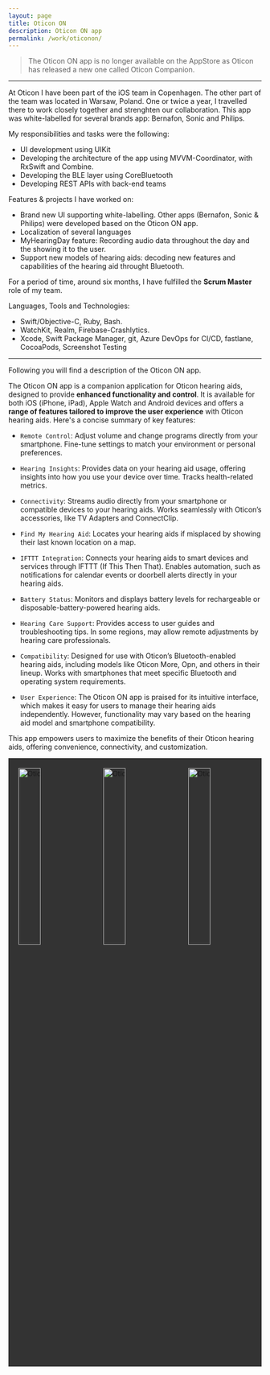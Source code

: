 ```yaml
---
layout: page
title: Oticon ON
description: Oticon ON app
permalink: /work/oticonon/
---
```


<link rel="stylesheet" href="/assets/css/styles.css">

<style type="text/css">
div.scroll-container {
  background-color: #333;
  overflow: auto;
  white-space: nowrap;
  padding: 10px;
}
div.scroll-container img {
  padding: 10px;
}
img {
  width: 30%;
  height: 30%;
}
</style>

> The Oticon ON app is no longer available on the AppStore as Oticon has released a new one called Oticon Companion.

---

At Oticon I have been part of the iOS team in Copenhagen. The other part of the team was located in Warsaw, Poland. One or twice a year, I travelled there to work closely together and strenghten our collaboration. This app was white-labelled for several brands app: Bernafon, Sonic and Philips.

My responsibilities and tasks were the following:

- UI development using UIKit
- Developing the architecture of the app using MVVM-Coordinator, with RxSwift and Combine.
- Developing the BLE layer using CoreBluetooth
- Developing REST APIs with back-end teams

Features & projects I have worked on:

- Brand new UI supporting white-labelling.
  Other apps (Bernafon, Sonic & Philips) were developed based on the Oticon ON app.
- Localization of several languages
- MyHearingDay feature: Recording audio data throughout the day and the showing it to the user.
- Support new models of hearing aids: decoding new features and capabilities of the hearing aid throught Bluetooth.

For a period of time, around six months, I have fulfilled the **Scrum Master** role of my team.

Languages, Tools and Technologies:

- Swift/Objective-C, Ruby, Bash.
- WatchKit, Realm, Firebase-Crashlytics.
- Xcode, Swift Package Manager, git, Azure DevOps for CI/CD, fastlane, CocoaPods, Screenshot Testing

---

Following you will find a description of the Oticon ON app.

The Oticon ON app is a companion application for Oticon hearing aids, designed to provide **enhanced functionality and control**. It is available for both iOS (iPhone, iPad), Apple Watch and Android devices and offers a **range of features tailored to improve the user experience** with Oticon hearing aids. Here's a concise summary of key features:

- `Remote Control`:
  Adjust volume and change programs directly from your smartphone.
  Fine-tune settings to match your environment or personal preferences.

- `Hearing Insights`:
  Provides data on your hearing aid usage, offering insights into how you use your device over time.
  Tracks health-related metrics.

- `Connectivity`:
  Streams audio directly from your smartphone or compatible devices to your hearing aids.
  Works seamlessly with Oticon’s accessories, like TV Adapters and ConnectClip.

- `Find My Hearing Aid`:
  Locates your hearing aids if misplaced by showing their last known location on a map.

- `IFTTT Integration`:
  Connects your hearing aids to smart devices and services through IFTTT (If This Then That).
  Enables automation, such as notifications for calendar events or doorbell alerts directly in your hearing aids.

- `Battery Status`:
  Monitors and displays battery levels for rechargeable or disposable-battery-powered hearing aids.

- `Hearing Care Support`:
  Provides access to user guides and troubleshooting tips.
  In some regions, may allow remote adjustments by hearing care professionals.

- `Compatibility`:
  Designed for use with Oticon’s Bluetooth-enabled hearing aids, including models like Oticon More, Opn, and others in their lineup.
  Works with smartphones that meet specific Bluetooth and operating system requirements.

- `User Experience`:
  The Oticon ON app is praised for its intuitive interface, which makes it easy for users to manage their hearing aids independently. However, functionality may vary based on the hearing aid model and smartphone compatibility.

This app empowers users to maximize the benefits of their Oticon hearing aids, offering convenience, connectivity, and customization.

<div class="scroll-container">
  <img src="../../assets/images/oticon/01.jpg" alt="Oticon ON" title="Oticon ON"/>
  <img src="../../assets/images/oticon/02.jpg" alt="Oticon ON" title="Oticon ON"/>
  <img src="../../assets/images/oticon/03.jpg" alt="Oticon ON" title="Oticon ON"/>
  <img src="../../assets/images/oticon/04.jpg" alt="Oticon ON" title="Oticon ON"/>
  <img src="../../assets/images/oticon/05.jpg" alt="Oticon ON" title="Oticon ON"/>
  <img src="../../assets/images/oticon/06.jpg" alt="Oticon ON" title="Oticon ON"/>
</div>
